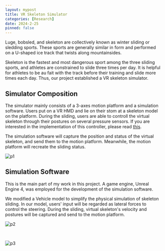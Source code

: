 ```yaml
---
layout: mypost
title: VR Skeleton Simulator
categories: [Research]
date: 2024-2-25
pinned: false
---
```


Luge, bobsled, and skeleton are collectively known as winter sliding or sledding sports. These sports are generally similar in form and performed on a U-shaped ice track that twists along mountainsides. 

Skeleton is the fastest and most dangerous sport among the three sliding sports, and athletes are constrained to slide three times per day. It is helpful for athletes to be au fait with the track before their training and slide more times each day. Thus, our project established a VR skeleton simulator.
<br>


## Simulator Composition

The simulator mainly consists of a 3-axes motion platform and a simulation software. Users put on a VR HMD and lie on their stom at a skeleton model on the platform. During the sliding, users are able to controll the virtual skeleton through their postures on several pressure sensors. If you are interested in the implementation of this controller, please read [this]().

The simulation software will capture the position and status of the virtual skeleton, and send them to the motion platform. Meanwhile, the motion platform will recreate the sliding status.

![p1](https://s1.imagehub.cc/images/2024/12/16/c675ba573aff579eca47b01d6efc0692.md.png)

## Simulation Software

This is the main part of my work in this project. A game engine, Unreal Engine 4, was employed for the development of the simulation software. 

We modified a Vehicle model to simplify the physical simulation of skeleton sliding. In our model, users' input will be regarded as lateral forces to control the steering. During the sliding, virtual skeleton's velocity and postures will be captured and send to the motion platform.

![p2](https://s1.imagehub.cc/images/2024/12/16/ff8093b95ad1ee1cce31a4627a8cb1e6.md.png)

<br>

![p3](https://s1.imagehub.cc/images/2024/12/16/8561a5a54ae6359adc730728c38da398.md.png)